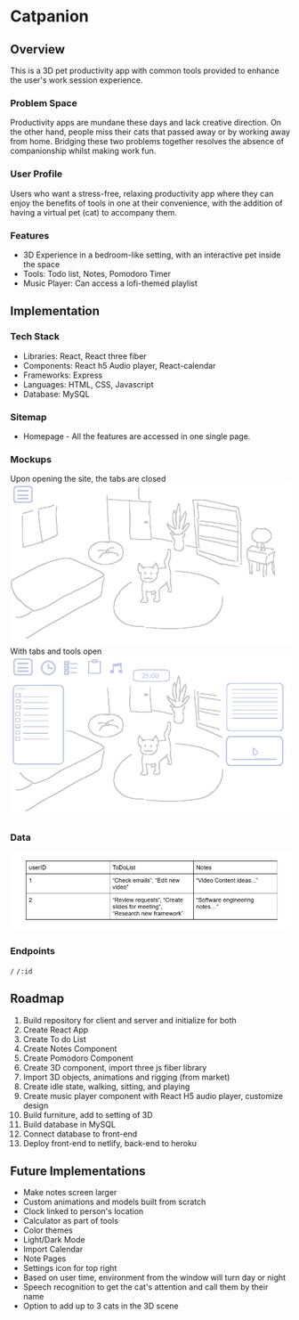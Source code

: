 # Catpanion

## Overview

This is a 3D pet productivity app with common tools provided to enhance the user's work session experience.

### Problem Space

Productivity apps are mundane these days and lack creative direction. On the other hand, people miss their cats that passed away or by working away from home. Bridging these two problems together resolves the absence of companionship whilst making work fun.

### User Profile

Users who want a stress-free, relaxing productivity app where they can enjoy the benefits of tools in one at their convenience, with the addition of having a virtual pet (cat) to accompany them.

### Features

- 3D Experience in a bedroom-like setting, with an interactive pet inside the space
- Tools: Todo list, Notes, Pomodoro Timer
- Music Player: Can access a lofi-themed playlist

## Implementation

### Tech Stack

- Libraries: React, React three fiber
- Components: React h5 Audio player, React-calendar
- Frameworks: Express
- Languages: HTML, CSS, Javascript
- Database: MySQL

### Sitemap

- Homepage - All the features are accessed in one single page.

### Mockups

Upon opening the site, the tabs are closed
![](assets/images/mockup_1.jpg)
With tabs and tools open
![](assets/images/mockup_2.jpg)

### Data

![](/assets/images/mockup_datatable.png)

### Endpoints

`/`
`/:id`

## Roadmap

1. Build repository for client and server and initialize for both
2. Create React App
3. Create To do List
4. Create Notes Component
5. Create Pomodoro Component
6. Create 3D component, import three js fiber library
7. Import 3D objects, animations and rigging (from market)
8. Create idle state, walking, sitting, and playing
9. Create music player component with React H5 audio player, customize design
10. Build furniture, add to setting of 3D
11. Build database in MySQL
12. Connect database to front-end
13. Deploy front-end to netlify, back-end to heroku

## Future Implementations

- Make notes screen larger
- Custom animations and models built from scratch
- Clock linked to person's location
- Calculator as part of tools
- Color themes
- Light/Dark Mode
- Import Calendar
- Note Pages
- Settings icon for top right
- Based on user time, environment from the window will turn day or night
- Speech recognition to get the cat's attention and call them by their name
- Option to add up to 3 cats in the 3D scene
